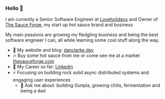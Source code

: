 ### Hello 👋

I am currently a Senior Software Engineer at [Loveholidays](https://careers.loveholidays.com/) and Owner of [The Sauce Forge](https://thesauceforge.com/), my start up hot sauce brand and business

My main passions are growing my fledgling business and being the best software engineer I can, all while learning some cool stuff along the way.

- 📙 My website and blog: [danclarke.dev](https://danclarke.dev/)
- 🔥 Buy some hot sauce from me or come see me at a market [thesauceforge.com](https://thesauceforge.com/)
- 🧳 My Career so far: [Linkedin](https://www.linkedin.com/in/danielclarkesoftwareengineer/)
- ⚡️ Focusing on building rock solid async distributed systems and engaging user experiences
  - 📩 Ask me about: building Gunpla, growing chilis, fermentation and being a dad
